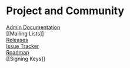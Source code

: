 # Project and Community

[Admin Documentation][admin-docs]  
[[Mailing Lists]]  
[Releases][releases]  
[Issue Tracker][issues]  
[Roadmap][roadmap]  
[[Signing Keys]]  

[admin-docs]: https://pthree.org/2012/04/17/install-zfs-on-debian-gnulinux/
[issues]: https://github.com/zfsonlinux/zfs/issues
[roadmap]: https://github.com/zfsonlinux/zfs/milestones
[releases]: https://github.com/zfsonlinux/zfs/releases
